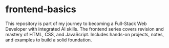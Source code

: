 # frontend-basics
This repository is part of my journey to becoming a Full-Stack Web Developer with integrated AI skills. The frontend series covers revision and mastery of HTML, CSS, and JavaScript. Includes hands-on projects, notes, and examples to build a solid foundation.
